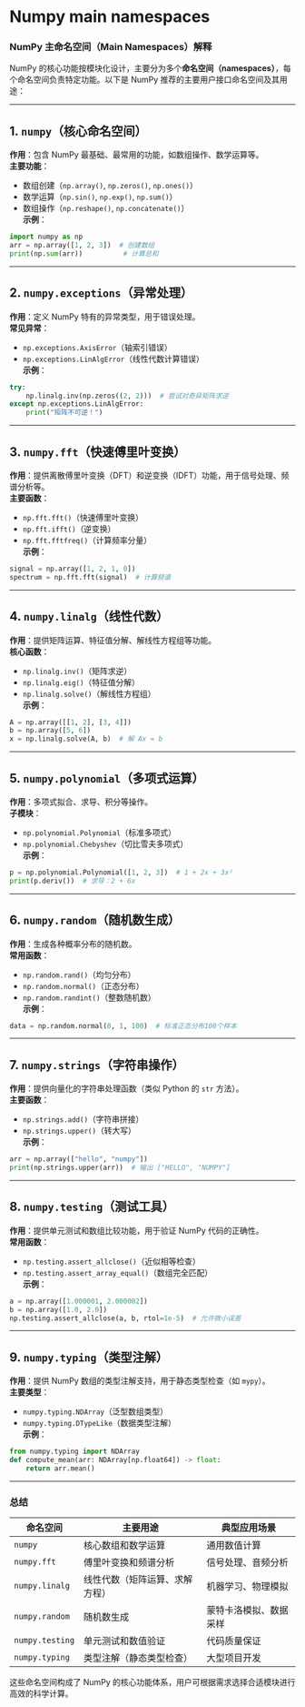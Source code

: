 # Numpy main namespaces

### **NumPy 主命名空间（Main Namespaces）解释**

NumPy 的核心功能按模块化设计，主要分为多个**命名空间（namespaces）**，每个命名空间负责特定功能。以下是 NumPy 推荐的主要用户接口命名空间及其用途：

---

## **1. `numpy`（核心命名空间）**
**作用**：包含 NumPy 最基础、最常用的功能，如数组操作、数学运算等。  
**主要功能**：

- 数组创建（`np.array()`, `np.zeros()`, `np.ones()`）
- 数学运算（`np.sin()`, `np.exp()`, `np.sum()`）
- 数组操作（`np.reshape()`, `np.concatenate()`）  
**示例**：
```python
import numpy as np
arr = np.array([1, 2, 3])  # 创建数组
print(np.sum(arr))          # 计算总和
```

---

## **2. `numpy.exceptions`（异常处理）**
**作用**：定义 NumPy 特有的异常类型，用于错误处理。  
**常见异常**：
- `np.exceptions.AxisError`（轴索引错误）
- `np.exceptions.LinAlgError`（线性代数计算错误）  
**示例**：
```python
try:
    np.linalg.inv(np.zeros((2, 2)))  # 尝试对奇异矩阵求逆
except np.exceptions.LinAlgError:
    print("矩阵不可逆！")
```

---

## **3. `numpy.fft`（快速傅里叶变换）**
**作用**：提供离散傅里叶变换（DFT）和逆变换（IDFT）功能，用于信号处理、频谱分析等。  
**主要函数**：
- `np.fft.fft()`（快速傅里叶变换）
- `np.fft.ifft()`（逆变换）
- `np.fft.fftfreq()`（计算频率分量）  
**示例**：
```python
signal = np.array([1, 2, 1, 0])
spectrum = np.fft.fft(signal)  # 计算频谱
```

---

## **4. `numpy.linalg`（线性代数）**
**作用**：提供矩阵运算、特征值分解、解线性方程组等功能。  
**核心函数**：
- `np.linalg.inv()`（矩阵求逆）
- `np.linalg.eig()`（特征值分解）
- `np.linalg.solve()`（解线性方程组）  
**示例**：
```python
A = np.array([[1, 2], [3, 4]])
b = np.array([5, 6])
x = np.linalg.solve(A, b)  # 解 Ax = b
```

---

## **5. `numpy.polynomial`（多项式运算）**
**作用**：多项式拟合、求导、积分等操作。  
**子模块**：
- `np.polynomial.Polynomial`（标准多项式）
- `np.polynomial.Chebyshev`（切比雪夫多项式）  
**示例**：
```python
p = np.polynomial.Polynomial([1, 2, 3])  # 1 + 2x + 3x²
print(p.deriv())  # 求导：2 + 6x
```

---

## **6. `numpy.random`（随机数生成）**
**作用**：生成各种概率分布的随机数。  
**常用函数**：
- `np.random.rand()`（均匀分布）
- `np.random.normal()`（正态分布）
- `np.random.randint()`（整数随机数）  
**示例**：
```python
data = np.random.normal(0, 1, 100)  # 标准正态分布100个样本
```

---

## **7. `numpy.strings`（字符串操作）**
**作用**：提供向量化的字符串处理函数（类似 Python 的 `str` 方法）。  
**主要函数**：
- `np.strings.add()`（字符串拼接）
- `np.strings.upper()`（转大写）  
**示例**：
```python
arr = np.array(["hello", "numpy"])
print(np.strings.upper(arr))  # 输出 ["HELLO", "NUMPY"]
```

---

## **8. `numpy.testing`（测试工具）**
**作用**：提供单元测试和数组比较功能，用于验证 NumPy 代码的正确性。  
**常用函数**：
- `np.testing.assert_allclose()`（近似相等检查）
- `np.testing.assert_array_equal()`（数组完全匹配）  
**示例**：
```python
a = np.array([1.000001, 2.000002])
b = np.array([1.0, 2.0])
np.testing.assert_allclose(a, b, rtol=1e-5)  # 允许微小误差
```

---

## **9. `numpy.typing`（类型注解）**
**作用**：提供 NumPy 数组的类型注解支持，用于静态类型检查（如 `mypy`）。  
**主要类型**：
- `numpy.typing.NDArray`（泛型数组类型）
- `numpy.typing.DTypeLike`（数据类型注解）  
**示例**：
```python
from numpy.typing import NDArray
def compute_mean(arr: NDArray[np.float64]) -> float:
    return arr.mean()
```

---

### **总结**
| **命名空间**    | **主要用途**                   | **典型应用场景**       |
| --------------- | ------------------------------ | ---------------------- |
| `numpy`         | 核心数组和数学运算             | 通用数值计算           |
| `numpy.fft`     | 傅里叶变换和频谱分析           | 信号处理、音频分析     |
| `numpy.linalg`  | 线性代数（矩阵运算、求解方程） | 机器学习、物理模拟     |
| `numpy.random`  | 随机数生成                     | 蒙特卡洛模拟、数据采样 |
| `numpy.testing` | 单元测试和数值验证             | 代码质量保证           |
| `numpy.typing`  | 类型注解（静态类型检查）       | 大型项目开发           |

这些命名空间构成了 NumPy 的核心功能体系，用户可根据需求选择合适模块进行高效的科学计算。

